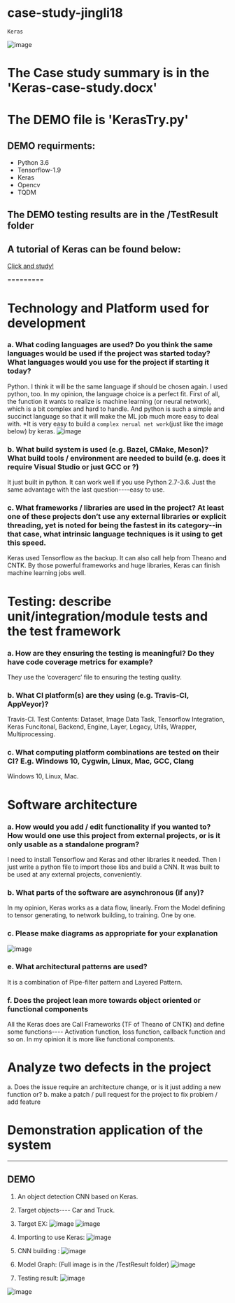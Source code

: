 # case-study-jingli18
`Keras`  
  
![image](https://github.com/ec500-software-engineering/case-study-jingli18/raw/master/images/keras.jpeg)

# The Case study summary is in the 'Keras-case-study.docx'
# The DEMO file is 'KerasTry.py'
## DEMO requirments:
* Python 3.6
* Tensorflow-1.9
* Keras
* Opencv
* TQDM
## The DEMO testing results are in the /TestResult folder
## A tutorial of Keras can be found below:

[Click and study!](https://www.datacamp.com/community/tutorials/deep-learning-python?utm_source=adwords_ppc&utm_campaignid=1658343521&utm_adgroupid=63833880615&utm_device=c&utm_keyword=keras&utm_matchtype=p&utm_network=g&utm_adpostion=1t1&utm_creative=319519154322&utm_targetid=aud-299261629654:kwd-295071417107&utm_loc_interest_ms=&utm_loc_physical_ms=9001996&gclid=CjwKCAjwqLblBRBYEiwAV3pCJkyW1QJ0SQ2EzX-33mb-S8egkO0EvWZEMwPdIVmLUPI3Hoe7MiSMLhoCSD8QAvD_BwE)

=========
# Technology and Platform used for development
### a.	What coding languages are used? Do you think the same languages would be used if the project was started today? What languages would you use for the project if starting it today?
Python.
I think it will be the same language if should be chosen again. 
I used python, too. 
In my opinion, the language choice is a perfect fit. First of all, the function it wants to realize is machine learning (or neural network), which is a bit complex and hard to handle. And python is such a simple and succinct language so that it will make the ML job much more easy to deal with.
*It is very easy to build a `complex nerual net work`(just like the image below) by keras.
![image](https://github.com/ec500-software-engineering/case-study-jingli18/raw/master/images/NN.png)

### b.	What build system is used (e.g. Bazel, CMake, Meson)? What build tools / environment are needed to build (e.g. does it require Visual Studio or just GCC or ?)
It just built in python. It can work well if you use Python 2.7-3.6. Just the same advantage with the last question----easy to use.
### c.	What frameworks / libraries are used in the project? At least one of these projects don’t use any external libraries or explicit threading, yet is noted for being the fastest in its category--in that case, what intrinsic language techniques is it using to get this speed. 
Keras used Tensorflow as the backup. It can also call help from Theano and CNTK. 
By those powerful frameworks and huge libraries, Keras can finish machine learning jobs well.

# Testing: describe unit/integration/module tests and the test framework
### a.	How are they ensuring the testing is meaningful? Do they have code coverage metrics for example?
They use the ‘coveragerc’ file to ensuring the testing quality.
### b.	What CI platform(s) are they using (e.g. Travis-CI, AppVeyor)?
Travis-CI.
Test Contents: Dataset, Image Data Task, Tensorflow Integration, Keras Funcitonal, Backend, Engine, Layer, Legacy, Utils, Wrapper, Multiprocessing.
### c.	What computing platform combinations are tested on their CI? E.g. Windows 10, Cygwin, Linux, Mac, GCC, Clang
Windows 10, Linux, Mac.

# Software architecture
### a.	How would you add / edit functionality if you wanted to? How would one use this project from external projects, or is it only usable as a standalone program?
I need to install Tensorflow and Keras and other libraries it needed. Then I just write a python file to import those libs and build a CNN. It was built to be used at any external projects, conveniently.
### b.	What parts of the software are asynchronous (if any)?
In my opinion, Keras works as a data flow, linearly.
From the Model defining to tensor generating, to network building, to training. One by one.
### c.	Please make diagrams as appropriate for your explanation
  
![image](https://github.com/ec500-software-engineering/case-study-jingli18/raw/master/images/diagram.jpg)
  
### e.	What architectural patterns are used?
It is a combination of Pipe-filter pattern and Layered Pattern.
### f.	Does the project lean more towards object oriented or functional components
All the Keras does are Call Frameworks (TF of Theano of CNTK) and define some functions---- Activation function, loss function, callback function and so on. In my opinion it is more like functional components.
# Analyze two defects in the project
a.	Does the issue require an architecture change, or is it just adding a new function or?
b.	make a patch / pull request for the project to fix problem / add feature

# Demonstration application of the system
---------
## DEMO
1)	An object detection CNN based on Keras.
2)	Target objects---- Car and Truck.
3)	Target EX:
![image](https://github.com/ec500-software-engineering/case-study-jingli18/raw/master/images/truck.jpg)
![image](https://github.com/ec500-software-engineering/case-study-jingli18/raw/master/images/car.jpg)
  
4)	Importing to use Keras:
![image](https://github.com/ec500-software-engineering/case-study-jingli18/raw/master/images/import.png)

5)	CNN building : 
![image](https://github.com/ec500-software-engineering/case-study-jingli18/raw/master/images/CNN.jpg)

6)	Model Graph: (Full image is in the /TestResult folder)
![image](https://github.com/ec500-software-engineering/case-study-jingli18/raw/master/images/model.jpg)


7)	Testing result:
![image](https://github.com/ec500-software-engineering/case-study-jingli18/raw/master/TestResult/Accuracy.png)

![image](https://github.com/ec500-software-engineering/case-study-jingli18/raw/master/TestResult/Loss.png)





